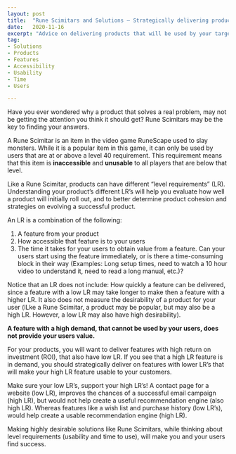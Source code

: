 ```yaml
---
layout: post
title:  "Rune Scimitars and Solutions – Strategically delivering products to your users"
date:   2020-11-16
excerpt: "Advice on delivering products that will be used by your target audience."
tag:
- Solutions
- Products
- Features
- Accessibility
- Usability
- Time
- Users

---
```

Have you ever wondered why a product that solves a real problem, may not be getting the attention you think it should get? Rune Scimitars may be the key to finding your answers.

A Rune Scimitar is an item in the video game RuneScape used to slay monsters. While it is a popular item in this game, it can only be used by users that are at or above a level 40 requirement. This requirement means that this item is **inaccessible** and **unusable** to all players that are below that level.

Like a Rune Scimitar, products can have different “level requirements” (LR). Understanding your product’s different LR’s will help you evaluate how well a product will initially roll out, and to better determine product cohesion and strategies on evolving a successful product.

An LR is a combination of the following: 
1. A feature from your product
2. How accessible that feature is to your users
3. The time it takes for your users to obtain value from a feature. Can your users start using the feature immediately, or is there a time-consuming block in their way (Examples: Long setup times, need to watch a 10 hour video to understand it, need to read a long manual, etc.)?

Notice that an LR does not include: How quickly a feature can be delivered, since a feature with a low LR may take longer to make then a feature with a higher LR. It also does not measure the desirability of a product for your user (lLke a Rune Scimitar, a product may be popular, but may also be a high LR. However, a low LR may also have high desirability).

**A feature with a high demand, that cannot be used by your users, does not provide your users value.**

For your products, you will want to deliver features with high return on investment (ROI), that also have low LR. If you see that a high LR feature is in demand, you should strategically deliver on features with lower LR’s that will make your high LR feature usable to your customers.

Make sure your low LR’s, support your high LR’s! A contact page for a website (low LR), improves the chances of a successful email campaign (high LR), but would not help create a useful recommendation engine (also high LR). Whereas features like a wish list and purchase history (low LR’s), would help create a usable recommendation engine (high LR).

Making highly desirable solutions like Rune Scimitars, while thinking about level requirements (usability and time to use), will make you and your users find success.